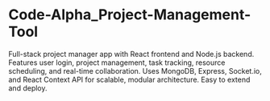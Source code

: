 # Code-Alpha_Project-Management-Tool
Full-stack project manager app with React frontend and Node.js backend. Features user login, project management, task tracking, resource scheduling, and real-time collaboration. Uses MongoDB, Express, Socket.io, and React Context API for scalable, modular architecture. Easy to extend and deploy.
